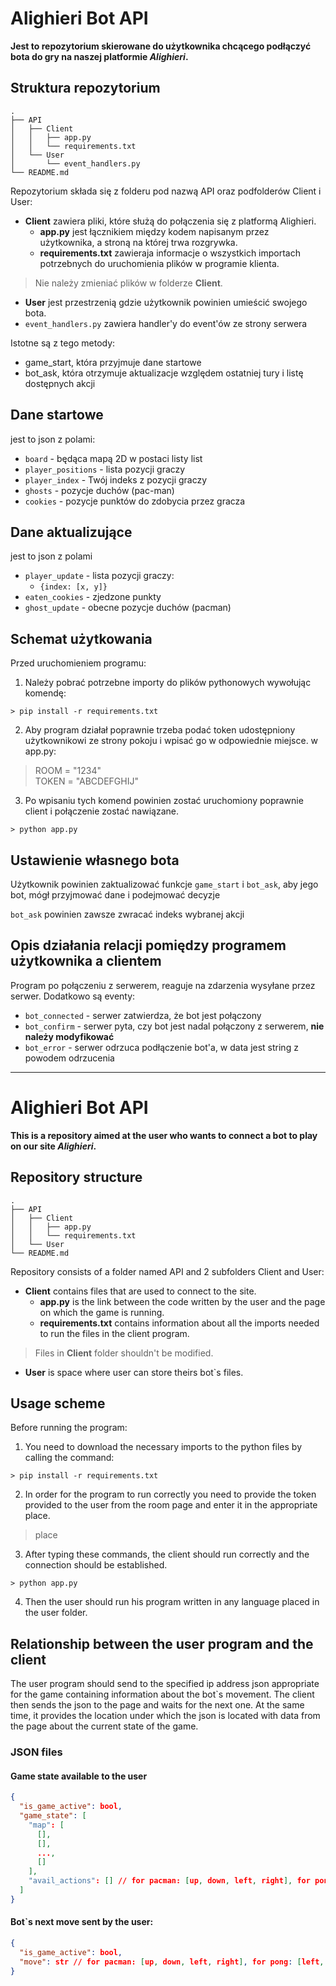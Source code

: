 # Alighieri Bot API

**Jest to repozytorium skierowane do użytkownika chcącego podłączyć bota do gry na naszej platformie *Alighieri*.**

## Struktura repozytorium
```
.
├── API
│   ├── Client
│   │   ├── app.py
│   │   └── requirements.txt
│   └── User
│       └── event_handlers.py 
└── README.md
```

Repozytorium składa się z folderu pod nazwą API oraz podfolderów Client i User: 
* **Client** zawiera pliki, które służą do połączenia się z platformą Alighieri.
    * **app.py** jest łącznikiem między kodem napisanym przez użytkownika, a stroną na której trwa rozgrywka.
    * **requirements.txt** zawieraja informacje o wszystkich importach potrzebnych do uruchomienia plików w programie klienta.
> Nie należy zmieniać plików w folderze **Client**.
* **User** jest przestrzenią gdzie użytkownik powinien umieścić swojego bota.
* `event_handlers.py` zawiera handler'y do event'ów ze strony serwera

Istotne są z tego metody:
* game_start, która przyjmuje dane startowe
* bot_ask, która otrzymuje aktualizacje względem ostatniej tury i listę dostępnych akcji

## Dane startowe
jest to json z polami:
- `board` - będąca mapą 2D w postaci listy list
- `player_positions` - lista pozycji graczy
- `player_index` - Twój indeks z pozycji graczy
- `ghosts` - pozycje duchów (pac-man)
- `cookies` - pozycje punktów do zdobycia przez gracza

## Dane aktualizujące
jest to json z polami
- `player_update` - lista pozycji graczy:
  - `{index: [x, y]}`
- `eaten_cookies` - zjedzone punkty
- `ghost_update` - obecne pozycje duchów (pacman)

## Schemat użytkowania
Przed uruchomieniem programu:
1.  Należy pobrać potrzebne importy do plików pythonowych wywołując komendę:

```shell
> pip install -r requirements.txt
```

2. Aby program działał poprawnie trzeba podać token udostępniony użytkownikowi ze strony pokoju i wpisać go w odpowiednie miejsce. w app.py:
> ROOM = "1234" \
> TOKEN = "ABCDEFGHIJ"

3. Po wpisaniu tych komend powinien zostać uruchomiony poprawnie client i połączenie zostać nawiązane.

```shell
> python app.py
```

## Ustawienie własnego bota
Użytkownik powinien zaktualizować funkcje `game_start` i `bot_ask`,
aby jego bot, mógł przyjmować dane i podejmować decyzje

`bot_ask` powinien zawsze zwracać indeks wybranej akcji

## Opis działania relacji pomiędzy programem użytkownika a clientem
Program po połączeniu z serwerem, reaguje na zdarzenia wysyłane przez serwer.
Dodatkowo są eventy:
- `bot_connected` - serwer zatwierdza, że bot jest połączony
- `bot_confirm` - serwer pyta, czy bot jest nadal połączony z serwerem, **nie należy modyfikować**
- `bot_error` - serwer odrzuca podłączenie bot'a, 
  w data jest string z powodem odrzucenia

---
# Alighieri Bot API

**This is a repository aimed at the user who wants to connect a bot to play on our site *Alighieri*.** 

##  Repository structure
```
.
├── API
│   ├── Client
│   │   ├── app.py
│   │   └── requirements.txt
│   └── User
└── README.md
```

Repository consists of a folder named API and 2 subfolders Client and User:
* **Client** contains files that are used to connect to the site.
  * **app.py** is the link between the code written by the user and the page on which the game is running.
  * **requirements.txt** contains information about all the imports needed to run the files in the client program.
> Files in **Client** folder shouldn't be modified.
* **User** is space where user can store theirs bot`s files.

## Usage scheme
Before running the program:
1. You need to download the necessary imports to the python files by calling the command:

```shell
> pip install -r requirements.txt
```

2. In order for the program to run correctly you need to provide the token provided to the user from the room page and enter it in the appropriate place.

> place

3. After typing these commands, the client should run correctly and the connection should be established.

```shell
> python app.py
```

4. Then the user should run his program written in any language placed in the user folder.

## Relationship between the user program and the client
The user program should send to the specified ip address json appropriate for the game containing information about the bot`s movement. 
The client then sends the json to the page and waits for the next one. 
At the same time, it provides the location under which the json is located with data from the page about the current state of the game.

### JSON files

#### Game state available to the user 

```json
{
  "is_game_active": bool, 
  "game_state": [
    "map": [
      [],
      [],
      ...,
      []
    ],
    "avail_actions": [] // for pacman: [up, down, left, right], for pong: [left, right]
  ]
}
```

#### Bot`s next move sent by the user:
```json
{
  "is_game_active": bool,
  "move": str // for pacman: [up, down, left, right], for pong: [left, right], one of this ofc
}
```
